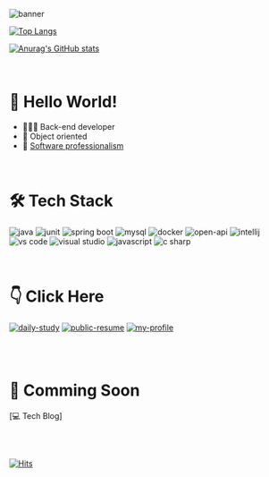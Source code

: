 ![banner](https://capsule-render.vercel.app/api?type=waving&amp;color=gradient&customColorList=0,2,2,2,2,3&amp;height=300&amp;section=header&amp;text=@kkkkkksssssaaaa&amp;fontSize=40&amp;animation=fadeIn&amp;fontAlignY=38&amp;desc=Thanks%20for%20visiting%20my%20GitHub&amp;descAlignY=51&amp;descAlign=62)

[![Top Langs](https://github-readme-stats.vercel.app/api/top-langs/?username=kkkkkksssssaaaa&layout=compact&theme=gotham)](https://github.com/anuraghazra/github-readme-stats)

[![Anurag's GitHub stats](https://github-readme-stats.vercel.app/api?username=kkkkkksssssaaaa&show_icons=true&theme=gotham)](https://github.com/anuraghazra/github-readme-stats)

<br/>

# 👐 Hello World!
* 👩🏻‍💻 Back-end developer 
* 🧩 Object oriented 
* 🚩 [Software professionalism](https://www.aladin.co.kr/shop/wproduct.aspx?ItemId=66925855) 

<br/>

# 🛠 Tech Stack

![java](https://img.shields.io/badge/Java-007396?style=for-the-badge&logo=java&logoColor=white)
![junit](https://img.shields.io/badge/JUnit-25A162?style=for-the-badge&logo=junit5&logoColor=white)
![spring boot](https://img.shields.io/badge/Springboot-6DB33F?style=for-the-badge&logo=Springboot&logoColor=white)
![mysql](https://img.shields.io/badge/mysql-4479A1?style=for-the-badge&logo=mysql&logoColor=white)
![docker](https://img.shields.io/badge/docker-2496ED?style=for-the-badge&logo=Docker&logoColor=white)
![open-api](https://img.shields.io/badge/openapi-6BA539?style=for-the-badge&logo=openapiinitiative&logoColor=white)
![intellij](https://img.shields.io/badge/IntelliJ-DD1265?style=for-the-badge&logo=IntelliJ%20IDEA&logoColor=white)
![vs code](https://img.shields.io/badge/vs%20code-007ACC?style=for-the-badge&logo=VisualStudioCode&logoColor=ffffff)
![visual studio](https://img.shields.io/badge/visual%20studio-5C2D91?style=for-the-badge&logo=VisualStudio&logoColor=ffffff)
![javascript](https://img.shields.io/badge/Javascript-F7DF1E?style=for-the-badge&logo=javascript&logoColor=white)
![c sharp](https://img.shields.io/badge/Csharp-239120?style=for-the-badge&logo=CSharp&logoColor=white)

<br/>

# 👇 Click Here
[![daily-study](https://img.shields.io/badge/study-222222?style=for-the-badge&logo=notion&logoColor=white)](https://asskj.notion.site/50fd831e2d034d269ec0ab53d05b94d8)
[![public-resume](https://img.shields.io/badge/resume-00A98F?style=for-the-badge&logo=notion&logoColor=white)](https://asskj.notion.site/I-am-7bb0bf4b467147849b99d0a3edcbe93c)
[![my-profile](https://img.shields.io/badge/profile-0A66C2?style=for-the-badge&logo=linkedin&logoColor=white)](https://www.linkedin.com/in/승아-김-897404220/)

<br/><br/>

# 🤔 Comming Soon
[💻 Tech Blog]

<br/><br/>

[![Hits](https://hits.seeyoufarm.com/api/count/incr/badge.svg?url=https%3A%2F%2Fgithub.com%2Fkkkkkksssssaaaa&count_bg=%2379C83D&title_bg=%23555555&icon=&icon_color=%23E7E7E7&title=hits&edge_flat=false)](https://hits.seeyoufarm.com)
